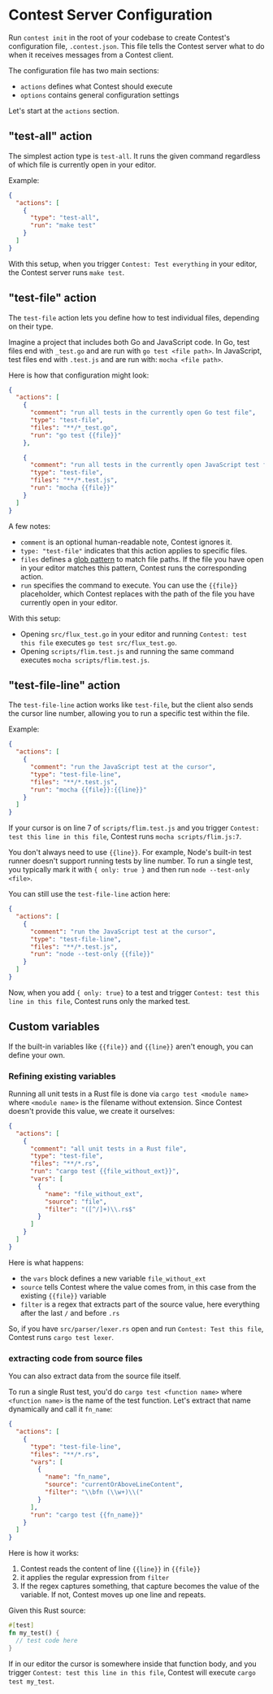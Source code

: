 # Contest Server Configuration

Run <code type="subcommand">contest init</code> in the root of your codebase to
create Contest's configuration file,
<code type="repo/existing-file">.contest.json</code>. This file tells the
Contest server what to do when it receives messages from a Contest client.

The configuration file has two main sections:

- `actions` defines what Contest should execute
- `options` contains general configuration settings

Let's start at the `actions` section.

## "test-all" action

The simplest action type is `test-all`. It runs the given command regardless of
which file is currently open in your editor.

Example:

<a type="json-schema">

```json
{
  "actions": [
    {
      "type": "test-all",
      "run": "make test"
    }
  ]
}
```

</a>

With this setup, when you trigger `Contest: Test everything` in your editor, the
Contest server runs `make test`.

## "test-file" action

The `test-file` action lets you define how to test individual files, depending
on their type.

Imagine a project that includes both Go and JavaScript code. In Go, test files
end with `_test.go` and are run with `go test <file path>`. In JavaScript, test
files end with `.test.js` and are run with: `mocha <file path>`.

Here is how that configuration might look:

<a type="json-schema">

```json
{
  "actions": [
    {
      "comment": "run all tests in the currently open Go test file",
      "type": "test-file",
      "files": "**/*_test.go",
      "run": "go test {{file}}"
    },

    {
      "comment": "run all tests in the currently open JavaScript test file",
      "type": "test-file",
      "files": "**/*.test.js",
      "run": "mocha {{file}}"
    }
  ]
}
```

</a>

A few notes:

- `comment` is an optional human-readable note, Contest ignores it.
- `type: "test-file"` indicates that this action applies to specific files.
- `files` defines a
  [glob pattern](https://en.wikipedia.org/wiki/Glob_(programming)) to match file
  paths. If the file you have open in your editor matches this pattern, Contest
  runs the corresponding action.
- `run` specifies the command to execute. You can use the `{{file}}`
  placeholder, which Contest replaces with the path of the file you have
  currently open in your editor.

With this setup:

- Opening `src/flux_test.go` in your editor and running
  `Contest: test this file` executes `go test src/flux_test.go`.
- Opening `scripts/flim.test.js` and running the same command executes
  `mocha scripts/flim.test.js`.

## "test-file-line" action

The `test-file-line` action works like `test-file`, but the client also sends
the cursor line number, allowing you to run a specific test within the file.

Example:

<a type="json-schema">

```json
{
  "actions": [
    {
      "comment": "run the JavaScript test at the cursor",
      "type": "test-file-line",
      "files": "**/*.test.js",
      "run": "mocha {{file}}:{{line}}"
    }
  ]
}
```

</a>

If your cursor is on line 7 of `scripts/flim.test.js` and you trigger
`Contest: test this line in this file`, Contest runs `mocha scripts/flim.js:7`.

You don't always need to use `{{line}}`. For example, Node's built-in test
runner doesn't support running tests by line number. To run a single test, you
typically mark it with `{ only: true }` and then run `node --test-only <file>`.

You can still use the `test-file-line` action here:

<a type="json-schema">

```json
{
  "actions": [
    {
      "comment": "run the JavaScript test at the cursor",
      "type": "test-file-line",
      "files": "**/*.test.js",
      "run": "node --test-only {{file}}"
    }
  ]
}
```

</a>

Now, when you add `{ only: true}` to a test and trigger
`Contest: test this line in this file`, Contest runs only the marked test.

## Custom variables

If the built-in variables like `{{file}}` and `{{line}}` aren't enough, you can
define your own.

### Refining existing variables

Running all unit tests in a Rust file is done via `cargo test <module name>`
where `<module name>` is the filename without extension. Since Contest doesn't
provide this value, we create it ourselves:

<a type="json-schema">

```json
{
  "actions": [
    {
      "comment": "all unit tests in a Rust file",
      "type": "test-file",
      "files": "**/*.rs",
      "run": "cargo test {{file_without_ext}}",
      "vars": [
        {
          "name": "file_without_ext",
          "source": "file",
          "filter": "([^/]+)\\.rs$"
        }
      ]
    }
  ]
}
```

</a>

Here is what happens:

- the `vars` block defines a new variable `file_without_ext`
- `source` tells Contest where the value comes from, in this case from the
  existing `{{file}}` variable
- `filter` is a regex that extracts part of the source value, here everything
  after the last `/` and before `.rs`

So, if you have `src/parser/lexer.rs` open and run `Contest: Test this file`,
Contest runs `cargo test lexer`.

### extracting code from source files

You can also extract data from the source file itself.

To run a single Rust test, you'd do `cargo test <function name>` where
`<function name>` is the name of the test function. Let's extract that name
dynamically and call it `fn_name`:

<a type="json-schema">

```json
{
  "actions": [
    {
      "type": "test-file-line",
      "files": "**/*.rs",
      "vars": [
        {
          "name": "fn_name",
          "source": "currentOrAboveLineContent",
          "filter": "\\bfn (\\w+)\\("
        }
      ],
      "run": "cargo test {{fn_name}}"
    }
  ]
}
```

</a>

Here is how it works:

1. Contest reads the content of line `{{line}}` in `{{file}}`
1. it applies the regular expression from `filter`
1. If the regex captures something, that capture becomes the value of the
   variable. If not, Contest moves up one line and repeats.

Given this Rust source:

```rs
#[test]
fn my_test() {
  // test code here
}
```

If in our editor the cursor is somewhere inside that function body, and you
trigger `Contest: test this line in this file`, Contest will execute
`cargo test my_test`.
